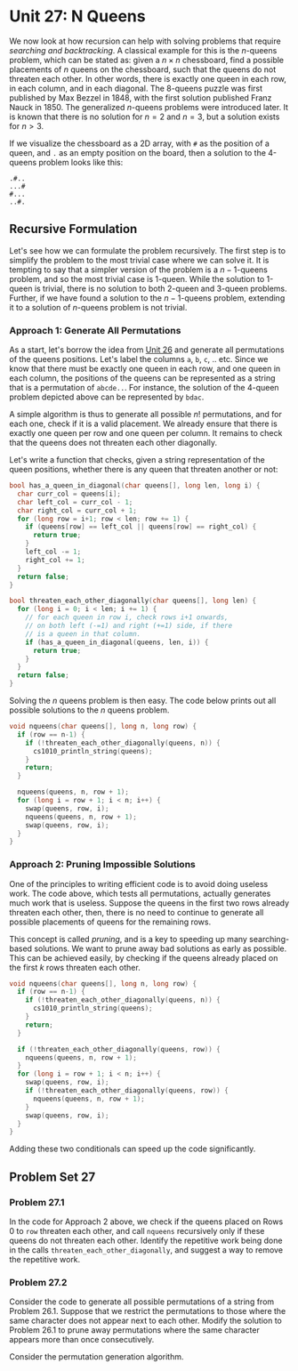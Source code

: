 # Unit 27: N Queens

We now look at how recursion can help with solving problems that require _searching and backtracking_.  A classical example for this is the $n$-queens problem, which can be stated as: given a $n \times n$ chessboard, find a possible placements of $n$ queens on the chessboard, such that the queens do not threaten each other.	In other words, there is exactly one queen in each row, in each column, and in each diagonal.  The 8-queens puzzle was first published by Max Bezzel in 1848, with the first solution published Franz Nauck in 1850.
The generalized $n$-queens problems were introduced later.  It is known that there is no solution for $n = 2$ and $n = 3$, but a solution exists for $n > 3$.

If we visualize the chessboard as a 2D array, with `#` as the position of a queen, and `.` as an empty position on the board, then a solution to the 4-queens problem looks like this:

```
.#..
...#
#...
..#.
```

## Recursive Formulation

Let's see how we can formulate the problem recursively.  The first step is to simplify the problem to the most trivial case where we can solve it.  It is tempting to say that a simpler version of the problem is a $n-1$-queens problem, and so the most trivial case is 1-queen.  While the solution to 1-queen is trivial, there is no solution to both 2-queen and 3-queen problems.  Further, if we have found a solution to the $n-1$-queens problem, extending it to a solution of $n$-queens problem is not trivial.  

### Approach 1: Generate All Permutations

As a start, let's borrow the idea from [Unit 26](26-permutations.md) and generate all permutations of the queens positions.  Let's label the columns `a`, `b`, `c`, .. etc.  Since we know that there must be exactly one queen in each row, and one queen in each column, the positions of the queens can be represented as a string that is a permutation of `abcde..`.  For instance, the solution of the 4-queen problem depicted above can be represented by `bdac`.

A simple algorithm is thus to generate all possible $n!$ permutations, and for each one, check if it is a valid placement.  We already ensure that there is exactly one queen per row and one queen per column.  It remains to check that the queens does not threaten each other diagonally.

Let's write a function that checks, given a string representation of the queen positions, whether there is any queen that threaten another or not:

```C
bool has_a_queen_in_diagonal(char queens[], long len, long i) {
  char curr_col = queens[i];
  char left_col = curr_col - 1;
  char right_col = curr_col + 1;
  for (long row = i+1; row < len; row += 1) {
    if (queens[row] == left_col || queens[row] == right_col) {
      return true;
    }
    left_col -= 1;
    right_col += 1;
  }
  return false;
}

bool threaten_each_other_diagonally(char queens[], long len) {
  for (long i = 0; i < len; i += 1) {
    // for each queen in row i, check rows i+1 onwards, 
    // on both left (-=1) and right (+=1) side, if there 
    // is a queen in that column.
    if (has_a_queen_in_diagonal(queens, len, i)) {
      return true;
    }
  }
  return false;
}
```

Solving the $n$ queens problem is then easy.  The code below prints out all possible solutions to the $n$ queens problem.

```C
void nqueens(char queens[], long n, long row) {
  if (row == n-1) {
    if (!threaten_each_other_diagonally(queens, n)) {
      cs1010_println_string(queens);
    }
    return;
  }

  nqueens(queens, n, row + 1);
  for (long i = row + 1; i < n; i++) {
    swap(queens, row, i);
    nqueens(queens, n, row + 1);
    swap(queens, row, i);
  }
}
```

### Approach 2: Pruning Impossible Solutions

One of the principles to writing efficient code is to avoid doing useless work.  The code above, which tests all permutations, actually generates much work that is useless.  Suppose the queens in the first two rows already threaten each other, then, there is no need to continue to generate all possible placements of queens for the remaining rows.

This concept is called _pruning_, and is a key to speeding up many searching-based solutions.  We want to prune away bad solutions as early as possible.  This can be achieved easily, by checking if the queens already placed on the first $k$ rows threaten each other.

```C
void nqueens(char queens[], long n, long row) {
  if (row == n-1) {
    if (!threaten_each_other_diagonally(queens, n)) {
      cs1010_println_string(queens);
    }
    return;
  }

  if (!threaten_each_other_diagonally(queens, row)) {
    nqueens(queens, n, row + 1);
  }
  for (long i = row + 1; i < n; i++) {
    swap(queens, row, i);
    if (!threaten_each_other_diagonally(queens, row)) {
      nqueens(queens, n, row + 1);
    }
    swap(queens, row, i);
  }
}
```

Adding these two conditionals can speed up the code significantly.


## Problem Set 27

### Problem 27.1

In the code for Approach 2 above, we check if the queens placed on Rows 0 to `row` threaten each other, and call `nqueens` recursively only if these queens do not threaten each other.  Identify the repetitive work being done in the calls `threaten_each_other_diagonally`, and suggest a way to remove the repetitive work.

### Problem 27.2

Consider the code to generate all possible permutations of a string from Problem 26.1.  Suppose that we restrict the permutations to those where the same character does not appear next to each other.  Modify the solution to Problem 26.1 to prune away permutations where the same character appears more than once consecutively.



Consider the permutation generation algorithm.  
